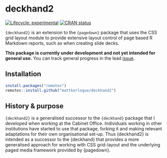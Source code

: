 
<!-- README.md is generated from README.Rmd. Please edit that file -->

# deckhand2

<!-- badges: start -->

[![Lifecycle:
experimental](https://img.shields.io/badge/lifecycle-experimental-orange.svg)](https://lifecycle.r-lib.org/articles/stages.html#experimental)
[![CRAN
status](https://www.r-pkg.org/badges/version/deckhand2)](https://CRAN.R-project.org/package=deckhand2)
<!-- badges: end -->

`{deckhand2}` is an extension to the `{pagedown}` package that uses the
CSS grid layout module to provide extensive layout control of page based
R Markdown reports, such as when creating slide decks.

**This package is currently under development and not yet intended for
general use.** You can track general progress in the lead
[issue](https://github.com/mattkerlogue/deckhand2/issues/1).

## Installation

``` r
install.packages("remotes")
remotes::install.github("mattkerlogue/deckhand2")
```

## History & purpose

`{deckhand2}` is a generalised successor to the `{deckhand}` package
that I developed when working at the Cabinet Office. Individuals working
in other institutions have started to use that package, forking it and
making relevant adaptations for their own organisational set-up. Thus
{deckhand2} is intended as a successor to the {deckhand} that provides a
more generalised approach for working with CSS grid-layout and the
underlying paged media framework provided by {pagedown}.

